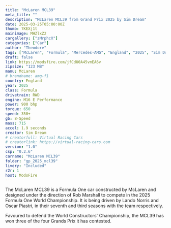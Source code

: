 ```yaml
---
title: "McLaren MCL39"
meta_title: ""
description: "McLaren MCL39 from Grand Prix 2025 by Sim Dream"
date: 2025-03-25T05:00:00Z
thumb: 7KEXj1t
mainimage: MHZlxZ2
cargallery: ["zMrphcX"]
categories: ["Car"]
author: "Theodore"
tags: ["McLaren", "Formula", "Mercedes-AMG", "England", "2025", "Sim Dream", "F1", "F1 2025"]
draft: false
link: https://modsfire.com/jfCdU0A45vmEA6v
zipsize: "123 MB"
manu: McLaren
# brandname: amg-f1
country: England
year: 2025
class: Formula
drivetrain: RWD
engine: M16 E Performance
power: 900 bhp
torque: 650
speed: 350+
gb: 8-Speed
mass: 715
accel: 1.9 seconds
creator: Sim Dream
# creatorfull: Virtual Racing Cars
# creatorlink: https://virtual-racing-cars.com
version: "1.0"
csp: "0.2.6"
carname: "McLaren MCL39"
folder: "gp_2025_mcl39"
livery: "Included"
r2r: 1
host: ModsFire
---
```

The McLaren MCL39 is a Formula One car constructed by McLaren and designed under the direction of Rob Marshall to compete in the 2025 Formula One World Championship. It is being driven by Lando Norris and Oscar Piastri, in their seventh and third seasons with the team respectively.

Favoured to defend the World Constructors' Championship, the MCL39 has won three of the four Grands Prix it has contested.